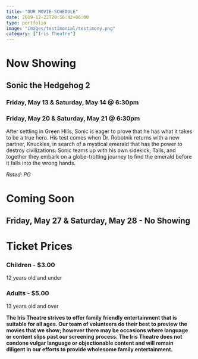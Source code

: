 ```yaml
---
title: "OUR MOVIE SCHEDULE"
date: 2019-12-22T20:56:42+06:00
type: portfolio
image: "images/testimonial/testimony.png"
category: ["Iris Theatre"]
---
```


# Now Showing

## Sonic the Hedgehog 2

### Friday, May 13 & Saturday, May 14 @ 6:30pm

### Friday, May 20 & Saturday, May 21 @ 6:30pm

After settling in Green Hills, Sonic is eager to prove that he has what it takes to be a true hero. His test comes when Dr. Robotnik returns with a new partner, Knuckles, in search of a mystical emerald that has the power to destroy civilizations. Sonic teams up with his own sidekick, Tails, and together they embark on a globe-trotting journey to find the emerald before it falls into the wrong hands.

_Rated: PG_

# Coming Soon

## Friday, May 27 & Saturday, May 28 - No Showing

# Ticket Prices

### Children - $3.00
12 years old and under

### Adults - $5.00 
13 years old and over

**The Iris Theatre strives to offer family friendly entertainment that is suitable for all ages. Our team of volunteers do their best to preview the movies that we show; however there may be occasions where language or content slips past our screening process. The Iris Theatre does not condone vulgar language or objectionable content and will remain diligent in our efforts to provide wholesome family entertainment.**
